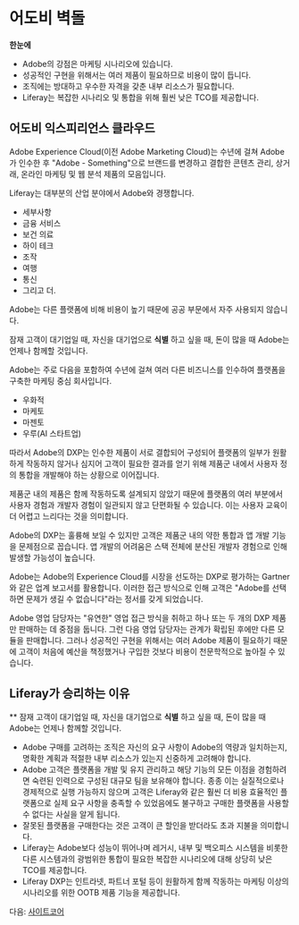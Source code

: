 # 어도비 벽돌

**한눈에**

* Adobe의 강점은 마케팅 시나리오에 있습니다.
* 성공적인 구현을 위해서는 여러 제품이 필요하므로 비용이 많이 듭니다.
* 조직에는 방대하고 우수한 자격을 갖춘 내부 리소스가 필요합니다.
* Liferay는 복잡한 시나리오 및 통합을 위해 훨씬 낮은 TCO를 제공합니다.

## 어도비 익스피리언스 클라우드

Adobe Experience Cloud(이전 Adobe Marketing Cloud)는 수년에 걸쳐 Adobe가 인수한 후 "Adobe - Something"으로 브랜드를 변경하고 결합한 콘텐츠 관리, 상거래, 온라인 마케팅 및 웹 분석 제품의 모음입니다.

Liferay는 대부분의 산업 분야에서 Adobe와 경쟁합니다.

* 세부사항
* 금융 서비스
* 보건 의료
* 하이 테크
* 조작
* 여행
* 통신
* 그리고 더.

Adobe는 다른 플랫폼에 비해 비용이 높기 때문에 공공 부문에서 자주 사용되지 않습니다.

잠재 고객이 대기업일 때, 자신을 대기업으로 **식별** 하고 싶을 때, 돈이 많을 때 Adobe는 언제나 함께할 것입니다.

Adobe는 주로 다음을 포함하여 수년에 걸쳐 여러 다른 비즈니스를 인수하여 플랫폼을 구축한 마케팅 중심 회사입니다.

* 우화적
* 마케토
* 마젠토
* 우루(AI 스타트업)

따라서 Adobe의 DXP는 인수한 제품이 서로 결합되어 구성되어 플랫폼의 일부가 원활하게 작동하지 않거나 심지어 고객이 필요한 결과를 얻기 위해 제품군 내에서 사용자 정의 통합을 개발해야 하는 상황으로 이어집니다.

제품군 내의 제품은 함께 작동하도록 설계되지 않았기 때문에 플랫폼의 여러 부분에서 사용자 경험과 개발자 경험이 일관되지 않고 단편화될 수 있습니다. 이는 사용자 교육이 더 어렵고 느리다는 것을 의미합니다.

Adobe의 DXP는 훌륭해 보일 수 있지만 고객은 제품군 내의 약한 통합과 앱 개발 기능을 문제점으로 꼽습니다. 앱 개발의 어려움은 스택 전체에 분산된 개발자 경험으로 인해 발생할 가능성이 높습니다.

Adobe는 Adobe의 Experience Cloud를 시장을 선도하는 DXP로 평가하는 Gartner와 같은 업계 보고서를 활용합니다. 이러한 접근 방식으로 인해 고객은 "Adobe를 선택하면 문제가 생길 수 없습니다"라는 정서를 갖게 되었습니다.

Adobe 영업 담당자는 "유연한" 영업 접근 방식을 취하고 하나 또는 두 개의 DXP 제품만 판매하는 데 중점을 둡니다. 그런 다음 영업 담당자는 관계가 확립된 후에만 다른 모듈을 판매합니다. 그러나 성공적인 구현을 위해서는 여러 Adobe 제품이 필요하기 때문에 고객이 처음에 예산을 책정했거나 구입한 것보다 비용이 천문학적으로 높아질 수 있습니다.

## Liferay가 승리하는 이유

** 잠재 고객이 대기업일 때, 자신을 대기업으로 **식별** 하고 싶을 때, 돈이 많을 때 Adobe는 언제나 함께할 것입니다.
* Adobe 구매를 고려하는 조직은 자신의 요구 사항이 Adobe의 역량과 일치하는지, 명확한 계획과 적절한 내부 리소스가 있는지 신중하게 고려해야 합니다.
* Adobe 고객은 플랫폼을 개발 및 유지 관리하고 해당 기능의 모든 이점을 경험하려면 숙련된 인력으로 구성된 대규모 팀을 보유해야 합니다. 종종 이는 실질적으로나 경제적으로 실행 가능하지 않으며 고객은 Liferay와 같은 훨씬 더 비용 효율적인 플랫폼으로 실제 요구 사항을 충족할 수 있었음에도 불구하고 구매한 플랫폼을 사용할 수 없다는 사실을 알게 됩니다.
* 잘못된 플랫폼을 구매한다는 것은 고객이 큰 할인을 받더라도 초과 지불을 의미합니다.
* Liferay는 Adobe보다 성능이 뛰어나며 레거시, 내부 및 백오피스 시스템을 비롯한 다른 시스템과의 광범위한 통합이 필요한 복잡한 시나리오에 대해 상당히 낮은 TCO를 제공합니다.
* Liferay DXP는 인트라넷, 파트너 포털 등이 원활하게 함께 작동하는 마케팅 이상의 시나리오를 위한 OOTB 제품 기능을 제공합니다.

다음: [사이트코어](./sitecore.md)
